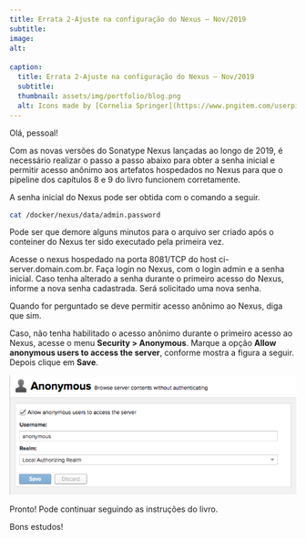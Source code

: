 ```yaml
---
title: Errata 2-Ajuste na configuração do Nexus – Nov/2019
subtitle:
image:
alt:

caption:
  title: Errata 2-Ajuste na configuração do Nexus – Nov/2019
  subtitle:
  thumbnail: assets/img/portfolio/blog.png
  alt: Icons made by [Cornelia Springer](https://www.pngitem.com/userpic/13649/) from [Pngitem](https://www.pngitem.com/middle/iwhTmbo_blogging-png-transparent-png/)
---
```

Olá, pessoal!

Com as novas versões do Sonatype Nexus lançadas ao longo de 2019, é necessário realizar o passo a passo abaixo para obter a senha inicial e permitir acesso anônimo aos artefatos hospedados no Nexus para que o pipeline dos capítulos 8 e 9 do livro funcionem corretamente.

A senha inicial do Nexus pode ser obtida com o comando a seguir.

```bash
cat /docker/nexus/data/admin.password
```

Pode ser que demore alguns minutos para o arquivo ser criado após o conteiner do Nexus ter sido executado pela primeira vez.

Acesse o nexus hospedado na porta 8081/TCP do host ci-server.domain.com.br. Faça login no Nexus, com o login admin e a senha inicial. Caso tenha alterado a senha durante o primeiro acesso do Nexus, informe a nova senha cadastrada. Será solicitado uma nova senha.

Quando for perguntado se deve permitir acesso anônimo ao Nexus, diga que sim.

Caso, não tenha habilitado o acesso anônimo durante o primeiro acesso ao Nexus, acesse o menu **Security > Anonymous**. Marque a opção **Allow anonymous users to access the server**, conforme mostra a figura a seguir. Depois clique em **Save**.

 <p align="center">
    <img src="assets/img/portfolio/anonymous-revised.png">
 </p>

Pronto! Pode continuar seguindo as instruções do livro.

Bons estudos!
